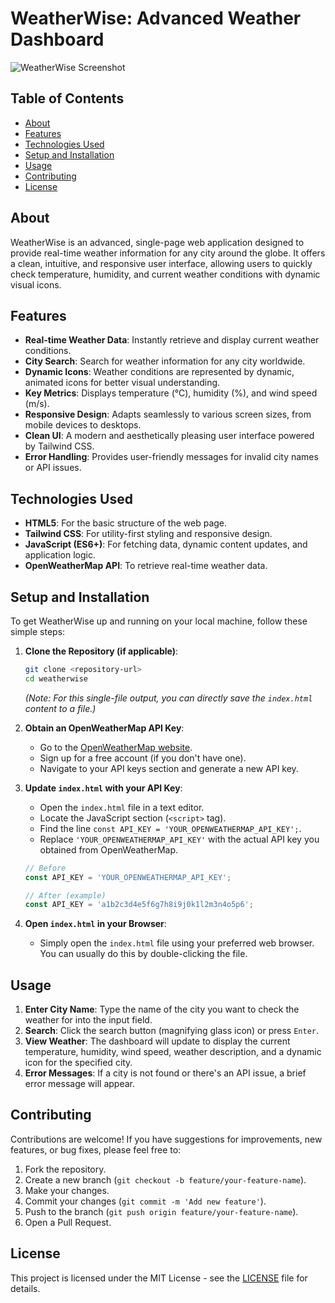 # WeatherWise: Advanced Weather Dashboard

![WeatherWise Screenshot](https://via.placeholder.com/800x400/3498db/ffffff?text=WeatherWise+Dashboard)

## Table of Contents

- [About](#about)
- [Features](#features)
- [Technologies Used](#technologies-used)
- [Setup and Installation](#setup-and-installation)
- [Usage](#usage)
- [Contributing](#contributing)
- [License](#license)

## About

WeatherWise is an advanced, single-page web application designed to provide real-time weather information for any city around the globe. It offers a clean, intuitive, and responsive user interface, allowing users to quickly check temperature, humidity, and current weather conditions with dynamic visual icons.

## Features

- **Real-time Weather Data**: Instantly retrieve and display current weather conditions.
- **City Search**: Search for weather information for any city worldwide.
- **Dynamic Icons**: Weather conditions are represented by dynamic, animated icons for better visual understanding.
- **Key Metrics**: Displays temperature (°C), humidity (%), and wind speed (m/s).
- **Responsive Design**: Adapts seamlessly to various screen sizes, from mobile devices to desktops.
- **Clean UI**: A modern and aesthetically pleasing user interface powered by Tailwind CSS.
- **Error Handling**: Provides user-friendly messages for invalid city names or API issues.

## Technologies Used

- **HTML5**: For the basic structure of the web page.
- **Tailwind CSS**: For utility-first styling and responsive design.
- **JavaScript (ES6+)**: For fetching data, dynamic content updates, and application logic.
- **OpenWeatherMap API**: To retrieve real-time weather data.

## Setup and Installation

To get WeatherWise up and running on your local machine, follow these simple steps:

1.  **Clone the Repository (if applicable)**:

    ```bash
    git clone <repository-url>
    cd weatherwise
    ```

    *(Note: For this single-file output, you can directly save the `index.html` content to a file.)*

2.  **Obtain an OpenWeatherMap API Key**:

    *   Go to the [OpenWeatherMap website](https://openweathermap.org/).
    *   Sign up for a free account (if you don't have one).
    *   Navigate to your API keys section and generate a new API key.

3.  **Update `index.html` with your API Key**:

    *   Open the `index.html` file in a text editor.
    *   Locate the JavaScript section (`<script>` tag).
    *   Find the line `const API_KEY = 'YOUR_OPENWEATHERMAP_API_KEY';`.
    *   Replace `'YOUR_OPENWEATHERMAP_API_KEY'` with the actual API key you obtained from OpenWeatherMap.

    ```javascript
    // Before
    const API_KEY = 'YOUR_OPENWEATHERMAP_API_KEY';

    // After (example)
    const API_KEY = 'a1b2c3d4e5f6g7h8i9j0k1l2m3n4o5p6'; 
    ```

4.  **Open `index.html` in your Browser**:

    *   Simply open the `index.html` file using your preferred web browser. You can usually do this by double-clicking the file.

## Usage

1.  **Enter City Name**: Type the name of the city you want to check the weather for into the input field.
2.  **Search**: Click the search button (magnifying glass icon) or press `Enter`.
3.  **View Weather**: The dashboard will update to display the current temperature, humidity, wind speed, weather description, and a dynamic icon for the specified city.
4.  **Error Messages**: If a city is not found or there's an API issue, a brief error message will appear.

## Contributing

Contributions are welcome! If you have suggestions for improvements, new features, or bug fixes, please feel free to:

1.  Fork the repository.
2.  Create a new branch (`git checkout -b feature/your-feature-name`).
3.  Make your changes.
4.  Commit your changes (`git commit -m 'Add new feature'`).
5.  Push to the branch (`git push origin feature/your-feature-name`).
6.  Open a Pull Request.

## License

This project is licensed under the MIT License - see the [LICENSE](#license) file for details.
